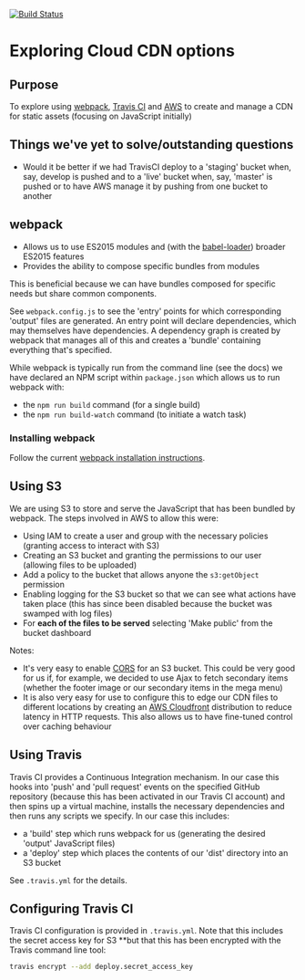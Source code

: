 [![Build Status](https://travis-ci.org/gtvj/cloud-cdn.svg?branch=master)](https://travis-ci.org/gtvj/cloud-cdn)

# Exploring Cloud CDN options

## Purpose

To explore using [webpack](https://webpack.github.io/), [Travis CI](https://travis-ci.org/) and [AWS](https://aws.amazon.com/) to create and manage a CDN for static assets (focusing on JavaScript initially)

## Things we've yet to solve/outstanding questions

* Would it be better if we had TravisCI deploy to a 'staging' bucket when, say, develop is pushed and to a 'live' bucket when, say, 'master' is pushed or to have AWS manage it by pushing from one bucket to another

## webpack

* Allows us to use ES2015 modules and (with the [babel-loader](https://webpack.js.org/loaders/babel-loader/)) broader ES2015 features
* Provides the ability to compose specific bundles from modules

This is beneficial because we can have bundles composed for specific needs but share common components. 

See `webpack.config.js` to see the 'entry' points for which corresponding 'output' files are generated. An entry point will declare dependencies, which may themselves have dependencies. A dependency graph is created by webpack that manages all of this and creates a 'bundle' containing everything that's specified. 

While webpack is typically run from the command line (see the docs) we have declared an NPM script within `package.json` which allows us to run webpack with:
 
 * the `npm run build` command (for a single build)
 * the `npm run build-watch` command (to initiate a watch task)

### Installing webpack

Follow the current [webpack installation instructions](https://webpack.js.org/guides/installation/).

## Using S3

We are using S3 to store and serve the JavaScript that has been bundled by webpack. The steps involved in AWS to allow this were:

* Using IAM to create a user and group with the necessary policies (granting access to interact with S3)
* Creating an S3 bucket and granting the permissions to our user (allowing files to be uploaded)
* Add a policy to the bucket that allows anyone the `s3:getObject` permission
* Enabling logging for the S3 bucket so that we can see what actions have taken place (this has since been disabled because the bucket was swamped with log files)
* For **each of the files to be served** selecting 'Make public' from the bucket dashboard

Notes: 
* It's very easy to enable [CORS](https://developer.mozilla.org/en-US/docs/Web/HTTP/Access_control_CORS) for an S3 bucket. This could be very good for us if, for example, we decided to use Ajax to fetch secondary items (whether the footer image or our secondary items in the mega menu)
* It is also very easy for use to configure this to edge our CDN files to different locations by creating an [AWS Cloudfront](https://aws.amazon.com/cloudfront/) distribution to reduce latency in HTTP requests. This also allows us to have fine-tuned control over caching behaviour 

## Using Travis

Travis CI provides a Continuous Integration mechanism. In our case this hooks into 'push' and 'pull request' events on the specified GitHub repository (because this has been activated in our Travis CI account) and then spins up a virtual machine, installs the necessary dependencies and then runs any scripts we specify. In our case this includes: 

* a 'build' step which runs webpack for us (generating the desired 'output' JavaScript files)
* a 'deploy' step which places the contents of our 'dist' directory into an S3 bucket

See `.travis.yml` for the details.

## Configuring Travis CI

Travis CI configuration is provided in `.travis.yml`. Note that this includes the secret access key for S3 **but that this has been encrypted with the Travis command line tool:

```bash
travis encrypt --add deploy.secret_access_key
```

